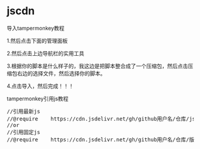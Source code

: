 # jscdn


导入tampermonkey教程

1.然后点击下面的管理面板

2.然后点击上边导航栏的实用工具

3.根据你的脚本是什么样子的，我这边是把脚本整合成了一个压缩包，然后点击压缩包右边的选择文件，然后选择你的脚本。

4.点击导入，然后完成！！！

tampermonkey引用js教程

<pre>
//引用最新js
//@require    https://cdn.jsdelivr.net/gh/github用户名/仓库/js路径...
//or
//引用固定js
//@require    https://cdn.jsdelivr.net/gh/github用户名/仓库/版本名@版本/js路径...
</pre>
